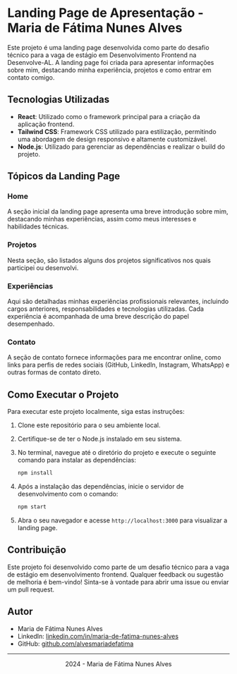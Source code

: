 # Landing Page de Apresentação - Maria de Fátima Nunes Alves

Este projeto é uma landing page desenvolvida como parte do desafio técnico para a vaga de estágio em Desenvolvimento Frontend na Desenvolve-AL. A landing page foi criada para apresentar informações sobre mim, destacando minha experiência, projetos e como entrar em contato comigo.

## Tecnologias Utilizadas

- **React**: Utilizado como o framework principal para a criação da aplicação frontend.
- **Tailwind CSS**: Framework CSS utilizado para estilização, permitindo uma abordagem de design responsivo e altamente customizável.
- **Node.js**: Utilizado para gerenciar as dependências e realizar o build do projeto.

## Tópicos da Landing Page

### Home

A seção inicial da landing page apresenta uma breve introdução sobre mim, destacando minhas experiências, assim como meus interesses e habilidades técnicas.

### Projetos

Nesta seção, são listados alguns dos projetos significativos nos quais participei ou desenvolvi.

### Experiências

Aqui são detalhadas minhas experiências profissionais relevantes, incluindo cargos anteriores, responsabilidades e tecnologias utilizadas. Cada experiência é acompanhada de uma breve descrição do papel desempenhado.

### Contato

A seção de contato fornece informações para me encontrar online, como links para perfis de redes sociais (GitHub, LinkedIn, Instagram, WhatsApp) e outras formas de contato direto.

## Como Executar o Projeto

Para executar este projeto localmente, siga estas instruções:

1. Clone este repositório para o seu ambiente local.
2. Certifique-se de ter o Node.js instalado em seu sistema.
3. No terminal, navegue até o diretório do projeto e execute o seguinte comando para instalar as dependências:

   ```bash
   npm install
   ```

4. Após a instalação das dependências, inicie o servidor de desenvolvimento com o comando:

   ```bash
   npm start
   ```

5. Abra o seu navegador e acesse `http://localhost:3000` para visualizar a landing page.

## Contribuição

Este projeto foi desenvolvido como parte de um desafio técnico para a vaga de estágio em desenvolvimento frontend. Qualquer feedback ou sugestão de melhoria é bem-vindo! Sinta-se à vontade para abrir uma issue ou enviar um pull request.

## Autor

- Maria de Fátima Nunes Alves
- LinkedIn: [linkedin.com/in/maria-de-fatima-nunes-alves](https://linkedin.com/in/maria-de-fatima-nunes-alves)
- GitHub: [github.com/alvesmariadefatima](https://github.com/alvesmariadefatima)
---
<p align="center">2024 - Maria de Fátima Nunes Alves</p>